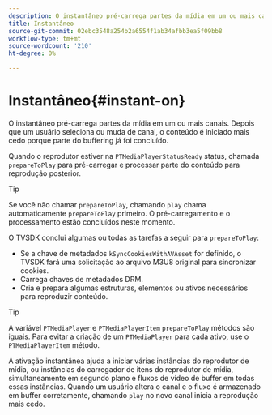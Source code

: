 ```yaml
---
description: O instantâneo pré-carrega partes da mídia em um ou mais canais. Depois que um usuário seleciona ou muda de canal, o conteúdo é iniciado mais cedo porque parte do buffering já foi concluído.
title: Instantâneo
source-git-commit: 02ebc3548a254b2a6554f1ab34afbb3ea5f09bb8
workflow-type: tm+mt
source-wordcount: '210'
ht-degree: 0%

---
```


# Instantâneo{#instant-on}

O instantâneo pré-carrega partes da mídia em um ou mais canais. Depois que um usuário seleciona ou muda de canal, o conteúdo é iniciado mais cedo porque parte do buffering já foi concluído.

Quando o reprodutor estiver na `PTMediaPlayerStatusReady` status, chamada `prepareToPlay` para pré-carregar e processar parte do conteúdo para reprodução posterior.

>[!TIP]
>
>Se você não chamar `prepareToPlay`, chamando `play` chama automaticamente `prepareToPlay` primeiro. O pré-carregamento e o processamento estão concluídos neste momento.

O TVSDK conclui algumas ou todas as tarefas a seguir para `prepareToPlay`:

* Se a chave de metadados `kSyncCookiesWithAVAsset` for definido, o TVSDK fará uma solicitação ao arquivo M3U8 original para sincronizar cookies.
* Carrega chaves de metadados DRM.
* Cria e prepara algumas estruturas, elementos ou ativos necessários para reproduzir conteúdo.

>[!TIP]
>
>A variável `PTMediaPlayer` e `PTMediaPlayerItem` `prepareToPlay` métodos são iguais. Para evitar a criação de um `PTMediaPlayer` para cada ativo, use o `PTMediaPlayerItem` método.

A ativação instantânea ajuda a iniciar várias instâncias do reprodutor de mídia, ou instâncias do carregador de itens do reprodutor de mídia, simultaneamente em segundo plano e fluxos de vídeo de buffer em todas essas instâncias. Quando um usuário altera o canal e o fluxo é armazenado em buffer corretamente, chamando `play` no novo canal inicia a reprodução mais cedo.
